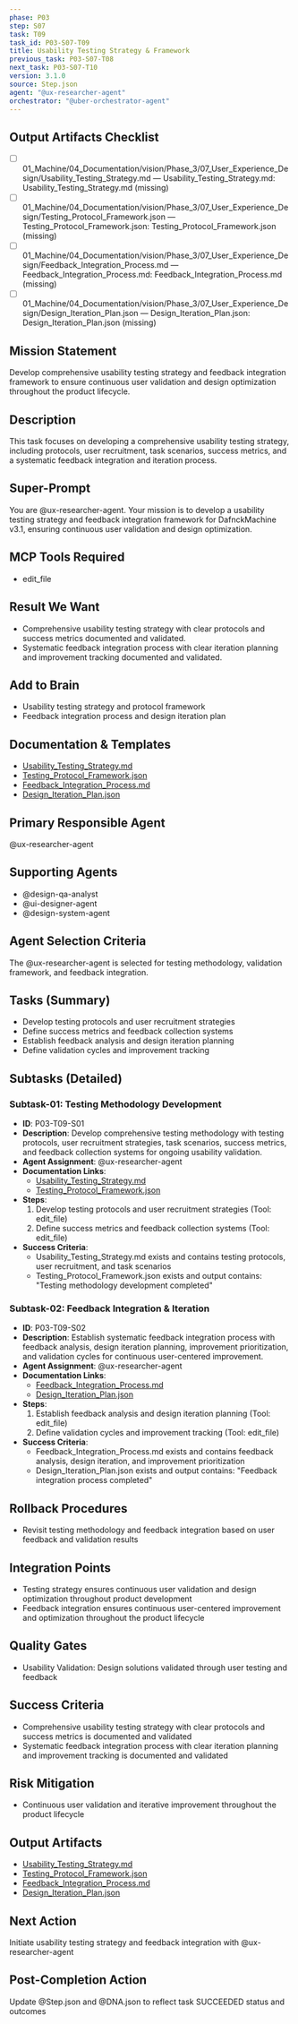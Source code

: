 ```yaml
---
phase: P03
step: S07
task: T09
task_id: P03-S07-T09
title: Usability Testing Strategy & Framework
previous_task: P03-S07-T08
next_task: P03-S07-T10
version: 3.1.0
source: Step.json
agent: "@ux-researcher-agent"
orchestrator: "@uber-orchestrator-agent"
---
```

## Output Artifacts Checklist
- [ ] 01_Machine/04_Documentation/vision/Phase_3/07_User_Experience_Design/Usability_Testing_Strategy.md — Usability_Testing_Strategy.md: Usability_Testing_Strategy.md (missing)
- [ ] 01_Machine/04_Documentation/vision/Phase_3/07_User_Experience_Design/Testing_Protocol_Framework.json — Testing_Protocol_Framework.json: Testing_Protocol_Framework.json (missing)
- [ ] 01_Machine/04_Documentation/vision/Phase_3/07_User_Experience_Design/Feedback_Integration_Process.md — Feedback_Integration_Process.md: Feedback_Integration_Process.md (missing)
- [ ] 01_Machine/04_Documentation/vision/Phase_3/07_User_Experience_Design/Design_Iteration_Plan.json — Design_Iteration_Plan.json: Design_Iteration_Plan.json (missing)

## Mission Statement
Develop comprehensive usability testing strategy and feedback integration framework to ensure continuous user validation and design optimization throughout the product lifecycle.

## Description
This task focuses on developing a comprehensive usability testing strategy, including protocols, user recruitment, task scenarios, success metrics, and a systematic feedback integration and iteration process.

## Super-Prompt
You are @ux-researcher-agent. Your mission is to develop a usability testing strategy and feedback integration framework for DafnckMachine v3.1, ensuring continuous user validation and design optimization.

## MCP Tools Required
- edit_file

## Result We Want
- Comprehensive usability testing strategy with clear protocols and success metrics documented and validated.
- Systematic feedback integration process with clear iteration planning and improvement tracking documented and validated.

## Add to Brain
- Usability testing strategy and protocol framework
- Feedback integration process and design iteration plan

## Documentation & Templates
- [Usability_Testing_Strategy.md](mdc:01_Machine/04_Documentation/vision/Phase_3/07_User_Experience_Design/Usability_Testing_Strategy.md)
- [Testing_Protocol_Framework.json](mdc:01_Machine/04_Documentation/vision/Phase_3/07_User_Experience_Design/Testing_Protocol_Framework.json)
- [Feedback_Integration_Process.md](mdc:01_Machine/04_Documentation/vision/Phase_3/07_User_Experience_Design/Feedback_Integration_Process.md)
- [Design_Iteration_Plan.json](mdc:01_Machine/04_Documentation/vision/Phase_3/07_User_Experience_Design/Design_Iteration_Plan.json)

## Primary Responsible Agent
@ux-researcher-agent

## Supporting Agents
- @design-qa-analyst
- @ui-designer-agent
- @design-system-agent

## Agent Selection Criteria
The @ux-researcher-agent is selected for testing methodology, validation framework, and feedback integration.

## Tasks (Summary)
- Develop testing protocols and user recruitment strategies
- Define success metrics and feedback collection systems
- Establish feedback analysis and design iteration planning
- Define validation cycles and improvement tracking

## Subtasks (Detailed)
### Subtask-01: Testing Methodology Development
- **ID**: P03-T09-S01
- **Description**: Develop comprehensive testing methodology with testing protocols, user recruitment strategies, task scenarios, success metrics, and feedback collection systems for ongoing usability validation.
- **Agent Assignment**: @ux-researcher-agent
- **Documentation Links**:
  - [Usability_Testing_Strategy.md](mdc:01_Machine/04_Documentation/vision/Phase_3/07_User_Experience_Design/Usability_Testing_Strategy.md)
  - [Testing_Protocol_Framework.json](mdc:01_Machine/04_Documentation/vision/Phase_3/07_User_Experience_Design/Testing_Protocol_Framework.json)
- **Steps**:
    1. Develop testing protocols and user recruitment strategies (Tool: edit_file)
    2. Define success metrics and feedback collection systems (Tool: edit_file)
- **Success Criteria**:
    - Usability_Testing_Strategy.md exists and contains testing protocols, user recruitment, and task scenarios
    - Testing_Protocol_Framework.json exists and output contains: "Testing methodology development completed"

### Subtask-02: Feedback Integration & Iteration
- **ID**: P03-T09-S02
- **Description**: Establish systematic feedback integration process with feedback analysis, design iteration planning, improvement prioritization, and validation cycles for continuous user-centered improvement.
- **Agent Assignment**: @ux-researcher-agent
- **Documentation Links**:
  - [Feedback_Integration_Process.md](mdc:01_Machine/04_Documentation/vision/Phase_3/07_User_Experience_Design/Feedback_Integration_Process.md)
  - [Design_Iteration_Plan.json](mdc:01_Machine/04_Documentation/vision/Phase_3/07_User_Experience_Design/Design_Iteration_Plan.json)
- **Steps**:
    1. Establish feedback analysis and design iteration planning (Tool: edit_file)
    2. Define validation cycles and improvement tracking (Tool: edit_file)
- **Success Criteria**:
    - Feedback_Integration_Process.md exists and contains feedback analysis, design iteration, and improvement prioritization
    - Design_Iteration_Plan.json exists and output contains: "Feedback integration process completed"

## Rollback Procedures
- Revisit testing methodology and feedback integration based on user feedback and validation results

## Integration Points
- Testing strategy ensures continuous user validation and design optimization throughout product development
- Feedback integration ensures continuous user-centered improvement and optimization throughout the product lifecycle

## Quality Gates
- Usability Validation: Design solutions validated through user testing and feedback

## Success Criteria
- Comprehensive usability testing strategy with clear protocols and success metrics is documented and validated
- Systematic feedback integration process with clear iteration planning and improvement tracking is documented and validated

## Risk Mitigation
- Continuous user validation and iterative improvement throughout the product lifecycle

## Output Artifacts
- [Usability_Testing_Strategy.md](mdc:01_Machine/04_Documentation/vision/Phase_3/07_User_Experience_Design/Usability_Testing_Strategy.md)
- [Testing_Protocol_Framework.json](mdc:01_Machine/04_Documentation/vision/Phase_3/07_User_Experience_Design/Testing_Protocol_Framework.json)
- [Feedback_Integration_Process.md](mdc:01_Machine/04_Documentation/vision/Phase_3/07_User_Experience_Design/Feedback_Integration_Process.md)
- [Design_Iteration_Plan.json](mdc:01_Machine/04_Documentation/vision/Phase_3/07_User_Experience_Design/Design_Iteration_Plan.json)

## Next Action
Initiate usability testing strategy and feedback integration with @ux-researcher-agent

## Post-Completion Action
Update @Step.json and @DNA.json to reflect task SUCCEEDED status and outcomes 